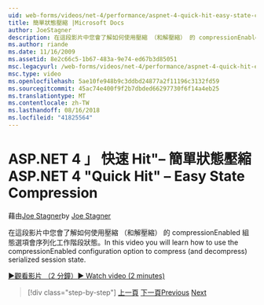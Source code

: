 ```yaml
---
uid: web-forms/videos/net-4/performance/aspnet-4-quick-hit-easy-state-compression
title: 簡單狀態壓縮 |Microsoft Docs
author: JoeStagner
description: 在這段影片中您會了解如何使用壓縮 （和解壓縮） 的 compressionEnabled 組態選項會序列化工作階段狀態。
ms.author: riande
ms.date: 11/16/2009
ms.assetid: 8e2c66c5-1b67-483a-9e74-ed67b3d85051
msc.legacyurl: /web-forms/videos/net-4/performance/aspnet-4-quick-hit-easy-state-compression
msc.type: video
ms.openlocfilehash: 5ae10fe948b9c3ddbd24877a2f11196c3132fd59
ms.sourcegitcommit: 45ac74e400f9f2b7dbded66297730f6f14a4eb25
ms.translationtype: MT
ms.contentlocale: zh-TW
ms.lasthandoff: 08/16/2018
ms.locfileid: "41825564"
---
```

<a name="aspnet-4-quick-hit--easy-state-compression"></a><span data-ttu-id="e062d-103">ASP.NET 4 」 快速 Hit"– 簡單狀態壓縮</span><span class="sxs-lookup"><span data-stu-id="e062d-103">ASP.NET 4 "Quick Hit" – Easy State Compression</span></span>
====================
<span data-ttu-id="e062d-104">藉由[Joe Stagner](https://github.com/JoeStagner)</span><span class="sxs-lookup"><span data-stu-id="e062d-104">by [Joe Stagner](https://github.com/JoeStagner)</span></span>

<span data-ttu-id="e062d-105">在這段影片中您會了解如何使用壓縮 （和解壓縮） 的 compressionEnabled 組態選項會序列化工作階段狀態。</span><span class="sxs-lookup"><span data-stu-id="e062d-105">In this video you will learn how to use the compressionEnabled configuration option to compress (and decompress) serialized session state.</span></span> 

[<span data-ttu-id="e062d-106">&#9654;觀看影片 （2 分鐘）</span><span class="sxs-lookup"><span data-stu-id="e062d-106">&#9654; Watch video (2 minutes)</span></span>](https://channel9.msdn.com/Blogs/ASP-NET-Site-Videos/aspnet-4-quick-hit-easy-state-compression)

> [!div class="step-by-step"]
> <span data-ttu-id="e062d-107">[上一頁](aspnet-4-quick-hit-selective-view-state.md)
> [下一頁](how-do-i-use-the-viewstatemode-property-for-managing-viewstate.md)</span><span class="sxs-lookup"><span data-stu-id="e062d-107">[Previous](aspnet-4-quick-hit-selective-view-state.md)
[Next](how-do-i-use-the-viewstatemode-property-for-managing-viewstate.md)</span></span>
